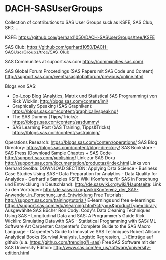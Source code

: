 # DACH-SASUserGroups
Collection of contributions to SAS User Groups such as KSFE, SAS Club, SFD, ...

KSFE: https://github.com/gerhard1050/DACH-SASUserGroups/tree/KSFE

SAS Club: https://github.com/gerhard1050/DACH-SASUserGroups/tree/SAS-Club


SAS Communites at support.sas.com https://communities.sas.com/

SAS Global Forum Proceedings (SAS Papers mit SAS Code und Content) http://support.sas.com/events/sasglobalforum/previous/online.html

Blogs von SAS:
* Do-Loop Blog (Analytics, Matrix und Statistical SAS Programming) von Rick Wicklin: http://blogs.sas.com/content/iml/
* Graphically Speaking (SAS Graphiken): https://blogs.sas.com/content/graphicallyspeaking/
* The SAS Dummy (Tipps/Tricks): https://blogs.sas.com/content/sasdummy/
* SAS Learning Post (SAS Training, Tipps&Tricks): https://blogs.sas.com/content/sastraining/

Operations Research: https://blogs.sas.com/content/operations/
SAS Blog Directory: https://blogs.sas.com/content/blog-directory/
SAS Bookstore - SAS Press (Download Sample Chaptes + SAS Code) http://support.sas.com/publishing/
Link zur SAS Doku http://support.sas.com/documentation/productaz/index.html
Links von Gerhard Svolba: DOWNLOAD SECTION: Applying Data Science - Business Case Studies Using SAS - Data Preparation for Analytics - Data Quality for Analytics - Gerhard's Samples
KSFE Wiki (Konferenz für SAS in Forschung und Entwicklung in Deutschland): http://de.saswiki.org/wiki/Hauptseite:
Link zu den Vorträgen: http://de.saswiki.org/wiki/Konferenz_der_SAS-Anwender_in_Forschung_und_Entwicklung
Free Tutorials: http://support.sas.com/training/tutorial/
E-learnings und free e-learnings: https://support.sas.com/edu/elearning.html?ctry=us&productType=library
Ausgewählte SAS Bücher
Ron Cody: Cody's Data Cleaning Techniques Using SAS - Longitudinal Data and SAS: A Programmer's Guide
Rick Wicklin: Simulating Data with SAS - Statistical Programming with SAS/IML Software
Art Carpenter: Carpenter's Complete Guide to the SAS Macro Language - Carpenter’s Guide to Innovative SAS Techniques
Robert Allison: Analytical Books (Survival Analysis, Logistic Regression, ...)
Einträge auf github (u.a. https://github.com/trending?l=sas)
Free SAS Software mit der SAS University Edition: http://www.sas.com/en_us/software/university-edition.html
